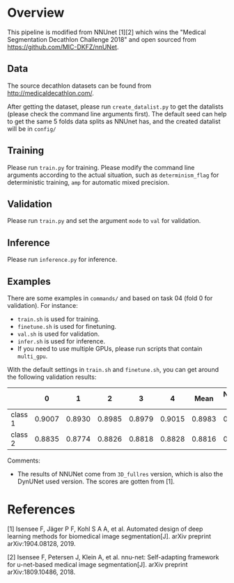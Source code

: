 # Overview
This pipeline is modified from NNUnet [1][2] which wins the "Medical Segmentation Decathlon Challenge 2018" and open sourced from https://github.com/MIC-DKFZ/nnUNet.

## Data
The source decathlon datasets can be found from http://medicaldecathlon.com/.

After getting the dataset, please run `create_datalist.py` to get the datalists (please check the command line arguments first). The default seed can help to get the same 5 folds data splits as NNUnet has, and the created datalist will be in `config/`

## Training
Please run `train.py` for training. Please modify the command line arguments according
to the actual situation, such as `determinism_flag` for deterministic training, `amp` for automatic mixed precision.

## Validation
Please run `train.py` and set the argument `mode` to `val` for validation.

## Inference
Please run `inference.py` for inference.

## Examples
There are some examples in `commands/` and based on task 04 (fold 0 for validation).
For instance:

- `train.sh` is used for training.
- `finetune.sh` is used for finetuning.
- `val.sh` is used for validation.
- `infer.sh` is used for inference.
- If you need to use multiple GPUs, please run scripts that contain `multi_gpu`.

With the default settings in `train.sh` and `finetune.sh`, you can get around the following validation results:

|         | 0      | 1      | 2      | 3      | 4      | Mean   | NNUNet val |
|---------|--------|--------|--------|--------|--------|--------|------------|
| class 1 | 0.9007 | 0.8930 | 0.8985 | 0.8979 | 0.9015 | 0.8983 | 0.8975     |
| class 2 | 0.8835 | 0.8774 | 0.8826 | 0.8818 | 0.8828 | 0.8816 | 0.8807     |

Comments:
- The results of NNUNet come from `3D_fullres` version, which is also the DynUNet used version. The scores are gotten from [1].

# References
[1] Isensee F, Jäger P F, Kohl S A A, et al. Automated design of deep learning methods for biomedical image segmentation[J]. arXiv preprint arXiv:1904.08128, 2019.

[2] Isensee F, Petersen J, Klein A, et al. nnu-net: Self-adapting framework for u-net-based medical image segmentation[J]. arXiv preprint arXiv:1809.10486, 2018.
